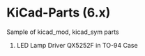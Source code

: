 # KiCad-Parts (6.x)
Sample of  kicad_mod, kicad_sym parts

1. LED Lamp Driver QX5252F in TO-94 Case
